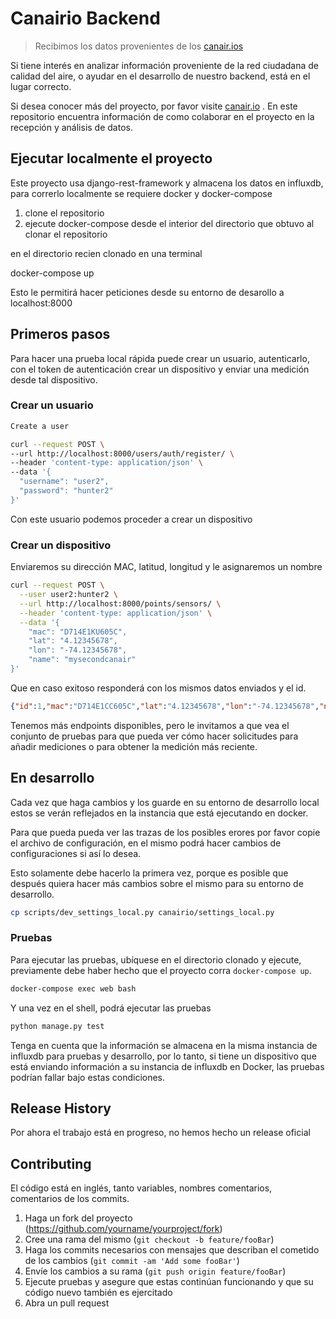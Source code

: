 # Canairio Backend 
> Recibimos los datos provenientes de los [canair.ios](https://canair.io)

Si tiene interés en analizar información proveniente de la red ciudadana de calidad del aire,
o ayudar en el desarrollo de nuestro backend, está en el lugar correcto.

Si desea conocer más del proyecto, por favor visite [canair.io](https://canair.io) .  En este repositorio
encuentra información de como colaborar en el proyecto en la recepción y análisis de datos.

## Ejecutar localmente el proyecto

Este proyecto usa django-rest-framework y almacena los datos en influxdb, para correrlo localmente
se requiere docker y docker-compose

1. clone el repositorio
2. ejecute docker-compose desde el interior del directorio que obtuvo al clonar el repositorio

en el directorio recien clonado en una terminal

docker-compose up

Esto le permitirá hacer peticiones desde su entorno de desarollo a localhost:8000

## Primeros pasos

Para hacer una prueba local rápida puede crear un usuario, autenticarlo, con el token
de autenticación crear un dispositivo y enviar una medición desde tal dispositivo.

### Crear un usuario

```bash
Create a user

curl --request POST \
--url http://localhost:8000/users/auth/register/ \
--header 'content-type: application/json' \
--data '{
  "username": "user2",
  "password": "hunter2"
}'
```

Con este usuario podemos proceder a crear un dispositivo

### Crear un dispositivo

Enviaremos su dirección MAC, latitud, longitud y le asignaremos un nombre

```bash
curl --request POST \
  --user user2:hunter2 \
  --url http://localhost:8000/points/sensors/ \
  --header 'content-type: application/json' \
  --data '{
    "mac": "D714E1KU605C",
    "lat": "4.12345678",
    "lon": "-74.12345678",
    "name": "mysecondcanair"
}'
```

Que en caso exitoso responderá con los mismos datos enviados y el id.

```json
{"id":1,"mac":"D714E1CC605C","lat":"4.12345678","lon":"-74.12345678","name":"myhomecanair"}
```

Tenemos más endpoints disponibles, pero le invitamos a que vea el conjunto
de pruebas para que pueda ver cómo hacer solicitudes para añadir mediciones
o para obtener la medición más reciente.

## En desarrollo

Cada vez que haga cambios y los guarde en su entorno de desarrollo local estos
se verán reflejados en la instancia que está ejecutando en docker.

Para que pueda pueda ver las trazas de los posibles erores por favor copie el archivo de configuración, en el mismo podrá hacer cambios de configuraciones si así lo desea.

Esto solamente debe hacerlo la primera vez, porque es posible que después quiera
hacer más cambios sobre el mismo para su entorno de desarrollo.

```bash
cp scripts/dev_settings_local.py canairio/settings_local.py
```

### Pruebas

Para ejecutar las pruebas, ubíquese en el directorio clonado y ejecute,
previamente debe haber hecho que el proyecto corra `docker-compose up`.

```bash
docker-compose exec web bash
```

Y una vez en el shell, podrá ejecutar las pruebas

```bash
python manage.py test
```

Tenga en cuenta que la información se almacena en la misma instancia de
influxdb para pruebas y desarrollo, por lo tanto, si tiene un dispositivo
que está enviando información a su instancia de influxdb en Docker, las
pruebas podrían fallar bajo estas condiciones.

## Release History

Por ahora el trabajo está en progreso, no hemos hecho un release oficial

## Contributing

El código está en inglés, tanto variables, nombres comentarios, comentarios de
los commits.

1. Haga un fork del proyecto (<https://github.com/yourname/yourproject/fork>)
1. Cree una rama del mismo (`git checkout -b feature/fooBar`)
1. Haga los commits necesarios con mensajes que describan el cometido de los cambios (`git commit -am 'Add some fooBar'`)
1. Envíe los cambios a su rama (`git push origin feature/fooBar`)
1. Ejecute pruebas y asegure que estas continúan funcionando y que su código nuevo
también es ejercitado
1. Abra un pull request
